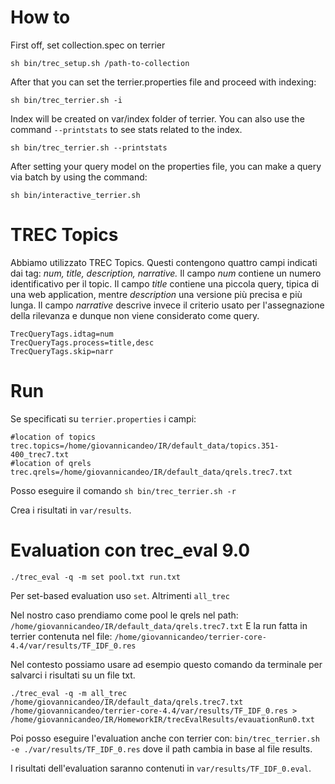 # How to

First off, set collection.spec on terrier

`sh bin/trec_setup.sh /path-to-collection`

After that you can set the terrier.properties file and proceed with indexing:

`sh bin/trec_terrier.sh -i`

Index will be created on var/index folder of terrier. 
You can also use the command `--printstats` to see stats related to the index.

`sh bin/trec_terrier.sh --printstats`

After setting your query model on the properties file, you can make a query via batch by using the command:

`sh bin/interactive_terrier.sh`

# TREC Topics
Abbiamo utilizzato TREC Topics.
Questi contengono quattro campi indicati dai tag: _num, title, description, narrative._
Il campo _num_ contiene un numero identificativo per il topic.
Il campo _title_ contiene una piccola query, tipica di una web application, mentre _description_ una versione più precisa e più lunga.
Il campo _narrative_ descrive invece il criterio usato per l'assegnazione della rilevanza e dunque non viene considerato come query.
```
TrecQueryTags.idtag=num
TrecQueryTags.process=title,desc
TrecQueryTags.skip=narr
```
# Run
Se specificati su `terrier.properties` i campi:
```
#location of topics
trec.topics=/home/giovannicandeo/IR/default_data/topics.351-400_trec7.txt
#location of qrels
trec.qrels=/home/giovannicandeo/IR/default_data/qrels.trec7.txt
```
Posso eseguire il comando
`sh bin/trec_terrier.sh -r`

Crea i risultati in `var/results`. 


# Evaluation con trec_eval 9.0
```
./trec_eval -q -m set pool.txt run.txt
```
Per set-based evaluation uso `set`. Altrimenti `all_trec`

Nel nostro caso prendiamo come pool le qrels nel path:
`/home/giovannicandeo/IR/default_data/qrels.trec7.txt`
E la run fatta in terrier contenuta nel file:
`/home/giovannicandeo/terrier-core-4.4/var/results/TF_IDF_0.res`

Nel contesto possiamo usare ad esempio questo comando da terminale per salvarci i risultati su un file txt.

```
./trec_eval -q -m all_trec /home/giovannicandeo/IR/default_data/qrels.trec7.txt /home/giovannicandeo/terrier-core-4.4/var/results/TF_IDF_0.res > /home/giovannicandeo/IR/HomeworkIR/trecEvalResults/evauationRun0.txt
```

Poi posso eseguire l'evaluation anche con terrier con:
`bin/trec_terrier.sh -e ./var/results/TF_IDF_0.res` 
dove il path cambia in base al file results. 

I risultati dell'evaluation saranno contenuti in `var/results/TF_IDF_0.eval`.
